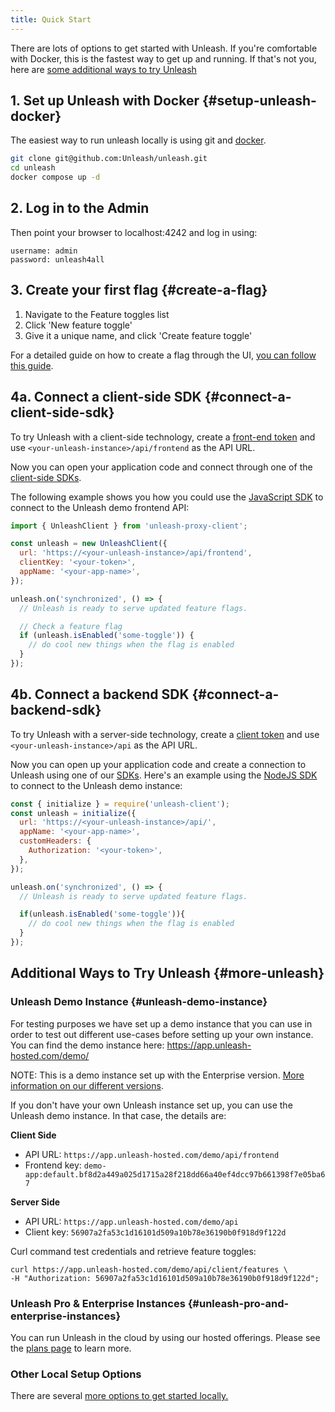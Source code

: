 ```yaml
---
title: Quick Start
---
```


There are lots of options to get started with Unleash. If you're comfortable with Docker, this is the fastest way to get up and running. If that's not you, here are [some additional ways to try Unleash](#more-unleash)

## 1. Set up Unleash with Docker {#setup-unleash-docker}

The easiest way to run unleash locally is using git and [docker](https://www.docker.com/).

```sh
git clone git@github.com:Unleash/unleash.git
cd unleash
docker compose up -d
```

## 2. Log in to the Admin

Then point your browser to localhost:4242 and log in using:

```
username: admin
password: unleash4all
```

## 3. Create your first flag {#create-a-flag}

1. Navigate to the Feature toggles list
2. Click 'New feature toggle'
3. Give it a unique name, and click 'Create feature toggle'

For a detailed guide on how to create a flag through the UI, [you can follow this guide](/how-to/how-to-create-feature-toggles.md). 

## 4a. Connect a client-side SDK {#connect-a-client-side-sdk}

To try Unleash with a client-side technology, create a [front-end token](/reference/api-tokens-and-client-keys.mdx#front-end-tokens) and use `<your-unleash-instance>/api/frontend` as the API URL.

Now you can open your application code and connect through one of the [client-side SDKs](/reference/sdks#client-side-sdks).

The following example shows you how you could use the [JavaScript SDK](/generated/sdks/client-side/javascript-browser.md) to connect to the Unleash demo frontend API:

```javascript
import { UnleashClient } from 'unleash-proxy-client';

const unleash = new UnleashClient({
  url: 'https://<your-unleash-instance>/api/frontend',
  clientKey: '<your-token>',
  appName: '<your-app-name>',
});

unleash.on('synchronized', () => {
  // Unleash is ready to serve updated feature flags.

  // Check a feature flag
  if (unleash.isEnabled('some-toggle')) {
    // do cool new things when the flag is enabled 
  }
});
```

## 4b. Connect a backend SDK {#connect-a-backend-sdk}

To try Unleash with a server-side technology, create a [client token](/reference/api-tokens-and-client-keys#client-tokens) and use `<your-unleash-instance>/api` as the API URL. 

Now you can open up your application code and create a connection to Unleash using one of our [SDKs](/reference/sdks/index.md). Here's an example using the [NodeJS SDK](/reference/sdks/node) to connect to the Unleash demo instance:

```javascript
const { initialize } = require('unleash-client');
const unleash = initialize({
  url: 'https://<your-unleash-instance>/api/',
  appName: '<your-app-name>',
  customHeaders: {
    Authorization: '<your-token>',
  },
});

unleash.on('synchronized', () => {
  // Unleash is ready to serve updated feature flags.

  if(unleash.isEnabled('some-toggle')){
    // do cool new things when the flag is enabled 
  } 
});
```

## Additional Ways to Try Unleash {#more-unleash}

### Unleash Demo Instance {#unleash-demo-instance}

For testing purposes we have set up a demo instance that you can use in order to test out different use-cases before setting up your own instance. You can find the demo instance here: https://app.unleash-hosted.com/demo/

NOTE: This is a demo instance set up with the Enterprise version. [More information on our different versions](https://www.getunleash.io/pricing).

If you don't have your own Unleash instance set up, you can use the Unleash demo instance. In that case, the details are:

**Client Side**
- API URL: `https://app.unleash-hosted.com/demo/api/frontend`
- Frontend key: `demo-app:default.bf8d2a449a025d1715a28f218dd66a40ef4dcc97b661398f7e05ba67`

**Server Side**
- API URL: `https://app.unleash-hosted.com/demo/api`
- Client key: `56907a2fa53c1d16101d509a10b78e36190b0f918d9f122d` 

Curl command test credentials and retrieve feature toggles:

```
curl https://app.unleash-hosted.com/demo/api/client/features \
-H "Authorization: 56907a2fa53c1d16101d509a10b78e36190b0f918d9f122d";
```

### Unleash Pro & Enterprise Instances {#unleash-pro-and-enterprise-instances}

You can run Unleash in the cloud by using our hosted offerings. Please see the [plans page](https://www.getunleash.io/pricing) to learn more. 

### Other Local Setup Options

There are several [more options to get started locally.](using-unleash/deploy/getting-started.md)



